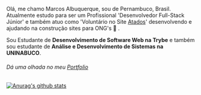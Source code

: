 Olá, me chamo Marcos Albuquerque, sou de Pernambuco, Brasil. Atualmente estudo para ser um Profissional 'Desenvolvedor Full-Stack Júnior' e também atuo como 'Voluntário no Site [Atados](https://www.atados.com.br/)' desenvolvendo e ajudando na construção sites para ONG's :clap: .

Sou Estudante de **Desenvolvimento de Software Web na Trybe** e também sou estudante de **Análise e Desenvolvimento de Sistemas na UNINABUCO**.

###### Dá uma olhada no meu [Portfolio](https://marcosalbuquerque.github.io/Portfolio/)


[![Anurag's github stats](https://github-readme-stats.vercel.app/api?username=marcosalbuquerque&show_icons=true&theme=onedark&locale=pt-br)](https://github.com/anuraghazra/github-readme-stats)
